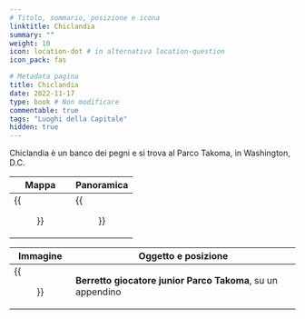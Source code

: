 ```yaml
---
# Titolo, sommario, posizione e icona
linktitle: Chiclandia
summary: ""
weight: 10
icon: location-dot # in alternativa location-question
icon_pack: fas

# Metadata pagina
title: Chiclandia
date: 2022-11-17
type: book # Non modificare
commentable: true
tags: "Luoghi della Capitale"
hidden: true
---
```




Chiclandia è un banco dei pegni e si trova al Parco Takoma, in Washington, D.C. 


| Mappa  | Panoramica |
| -----  | ---------- |
| {{<figure src="Takoma_Industrial_loc.webp">}}  |   {{<figure src="Nifty_Trifty_exterior.webp">}}   |

| Immagine | Oggetto e posizione |
| -------- | ------------------- |
| {{<figure src="Nifty_Thrifty_interior.webp">}}  | **Berretto giocatore junior Parco Takoma**, su un appendino  |
